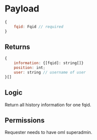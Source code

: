 # Payload

```js
{
    fqid: Fqid // required
}
```

## Returns

```js
{
    information: {[fqid]: string[]}
    position: int;
    user: string // username of user
}[]
```

## Logic

Return all history information for one fqid.

## Permissions

Requester needs to have oml superadmin.